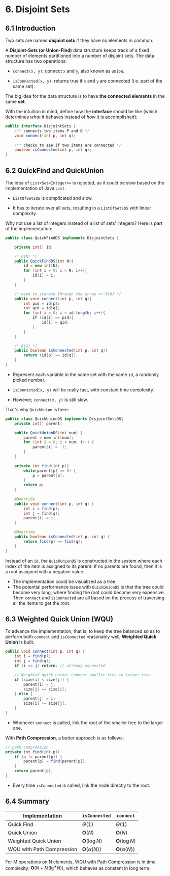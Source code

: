 # 6. Disjoint Sets

## 6.1 Introduction

Two sets are named **disjoint sets** if they have no elements in common. 

A **Disjoint-Sets (or Union-Find)** data structure keeps track of a fixed number of elements partitioned into a number of disjoint sets. The data structure has two operations:

* `connect(x, y)`: connect `x` and `y`, also known as `union`.

* `isConnected(x, y)`: returns true if `x` and `y` are connected (i.e. part of the same set).

The big idea for the data structure is to have **the connected elements** in the same **set**.

With the intuition in mind, define how the **interface** should be like (which determines *what* it behaves instead of *how* it is accomplished):

```java
public interface DisjointSets {
    /** connects two items P and Q */
    void connect(int p, int q);
  
    /** checks to see if two items are connected */
    boolean isConnected(int p, int q); 
}
```

## 6.2 QuickFind and QuickUnion

The idea of `List<Set<Integer>>` is rejected, as it could be slow based on the implementation of Java `List`. 

* `ListOfSetsDS` is complicated and slow.

* It has to iterate over all sets, resulting in a `LIstOfSetsDS` with linear complexity.

Why not use a list of integers instead of a list of sets' integers? Here is part of the implementation:

```java
public class QuickFindDS implements DisjointSets {

    private int[] id;

    /* Θ(N) */
    public QuickFindDS(int N){
        id = new int[N];
        for (int i = 0; i < N; i++){
            id[i] = i;
        }
    }

    /* need to iterate through the array => Θ(N) */
    public void connect(int p, int q){
        int pid = id[p];
        int qid = id[q];
        for (int i = 0; i < id.length; i++){
            if (id[i] == pid){
                id[i] = qid;
            }
        }
    }

    /* Θ(1) */
    public boolean isConnected(int p, int q){
        return (id[p] == id[q]);
    }
}
```


* Represent each variable in the same set with the same `id`, a randomly picked number.
* `isConnected(x, y)` will be really fast, with constant time complexity.

* However, `connect(x, y)` is still slow.

That's why `QuickUnion` is here:

``` java
public class QuickUnionDS implements DisjointSetsDS{
    private int[] parent;

    public QuickUnionDS(int num) {
        parent = new int[num];
        for (int i = 0; i < num; i++) {
            parent[i] = -1;
        }
    }
  
    private int find(int p){
        while(parent[p] >= 0) {
            p = parent[p];
        }
        return p;
    }
    
  	@Override
    public void connect(int p, int q) {
        int i = find(p);
        int j = find(q);
        parent[i] = j;
    }

    @Override
    public boolean isConnected(int p, int q) {
        return find(p) == find(q);
    }
}
```

Instead of an `id`, the `QuickUnionDS` is constructed in the system where each index of the item is assigned to its parent. If no parents are found, then it is a root assigned with a negative value.

* The implementation could be visualized as a tree.
* The potential performance issue with `QuickUnionDS` is that the tree could become very long, where finding the root could become very expensive. Then `connect` and `isConnected` are all based on the process of traversing all the items to get the root.

## 6.3 Weighted Quick Union (WQU)

To advance the implementation, that is, to keep the tree balanced so as to perform both `connect` and `isConnected` reasonably well, **Weighted Quick Union** is built.

```java
public void connect(int p, int q) {
    int i = find(p);
    int j = find(q);
    if (i == j) return; // already connected

    // Weighted quick union: connect smaller tree to larger tree
    if (size[i] < size[j]) {
        parent[i] = j;
        size[j] += size[i];
    } else {
        parent[j] = i;
        size[i] += size[j];
    }
}
```

* Whenever `connect`  is called, link the root of the smaller tree to the larger one. 

With **Path Compression**, a better approach is as follows:

```java
// path compression
private int find(int p){
    if (p != parent[p]) {
        parent[p] = find(parent[p]);
    }
    return parent[p];
}
```

*  Every time `isConnected` is called, link the node directly to the root. 

## 6.4 Summary

| Implementation            | `isConnected`           | `connect`               |
| ------------------------- | ----------------------- | ----------------------- |
| Quick Find                | $\Theta(1)$             | $\Theta(1)$             |
| Quick Union               | $\mathbf{O}(N)$         | $\mathbf{O}(N)$         |
| Weighted Quick Union      | $\mathbf{O}(\log N)$    | $\mathbf{O}(\log N)$    |
| WQU with Path Compression | $\mathbf{O}(\alpha(N))$ | $\mathbf{O}(\alpha(N))$|

For M operations on N elements, WQU with Path Compression is in time complexity: $\mathbf{O}(N+M(\lg^∗N))$, which behaves as constant in long term.
